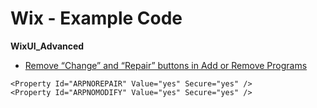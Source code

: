 # Wix - Example Code

**WixUI_Advanced**
- [Remove “Change” and “Repair” buttons in Add or Remove Programs](https://stackoverflow.com/questions/1741857/remove-change-and-repair-buttons-in-add-or-remove-programs)<br>

```
<Property Id="ARPNOREPAIR" Value="yes" Secure="yes" /> 
<Property Id="ARPNOMODIFY" Value="yes" Secure="yes" />
```
